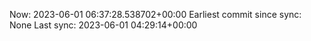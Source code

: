 Now: 2023-06-01 06:37:28.538702+00:00 Earliest commit since sync: None Last sync: 2023-06-01 04:29:14+00:00
